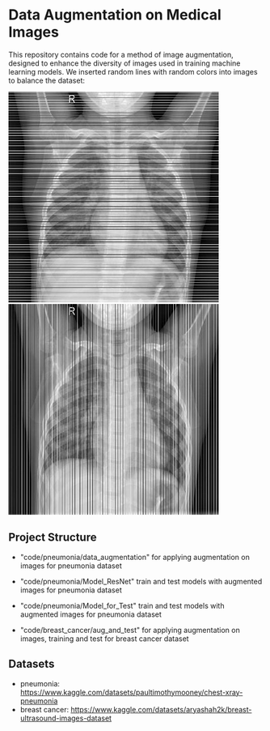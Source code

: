 # Data Augmentation on Medical Images
This repository contains code for a method of image augmentation, designed to enhance the diversity of images used in training machine learning models.
We inserted random lines with random colors into images to balance the dataset:

![Alt text](README_Images/P_resized_0_h.jpg)    ![Alt text](README_Images/P_resized_0_v.jpg)

## Project Structure
- "code/pneumonia/data_augmentation" for applying augmentation on images for pneumonia dataset
- "code/pneumonia/Model_ResNet" train and test models with augmented images  for pneumonia dataset
- "code/pneumonia/Model_for_Test" train and test models with augmented images  for pneumonia dataset

- "code/breast_cancer/aug_and_test" for applying augmentation on images, training and test for breast cancer dataset

## Datasets
- pneumonia: https://www.kaggle.com/datasets/paultimothymooney/chest-xray-pneumonia
- breast cancer: https://www.kaggle.com/datasets/aryashah2k/breast-ultrasound-images-dataset




